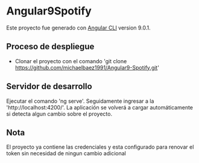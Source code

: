 # Angular9Spotify

Este proyecto fue generado con [Angular CLI](https://github.com/angular/angular-cli) version 9.0.1.

## Proceso de despliegue

- Clonar el proyecto con el comando 'git clone https://github.com/michaelbaez1991/Angular9-Spotify.git'

## Servidor de desarrollo

Ejecutar el comando 'ng serve'. Seguidamente ingresar a la 'http://localhost:4200/'. La aplicación se volverá a cargar automáticamente si detecta algun cambio sobre el proyecto.

## Nota

El proyecto ya contiene las credenciales y esta configurado para renovar el token sin necesidad de ningun cambio adicional
